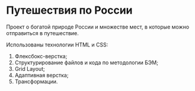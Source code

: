 # Путешествия по России

Проект о богатой природе России и множестве мест, в которые можно отправиться в путешествие.

Использованы технологии HTML и CSS:
1. Флексбокс-верстка;
2. Структурирование файлов и кода по методологии БЭМ;
3. Grid Layout;
4. Адаптивная верстка;
5. Трансформации.

